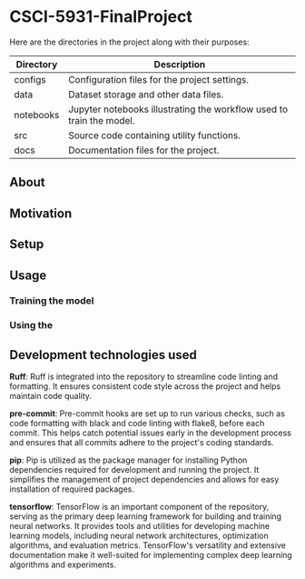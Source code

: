 # CSCI-5931-FinalProject

Here are the directories in the project along with their purposes:

| Directory   | Description                                    |
|-------------|------------------------------------------------|
| configs     | Configuration files for the project settings.  |
| data        | Dataset storage and other data files.          |
| notebooks   | Jupyter notebooks illustrating the workflow used to train the model.|
| src         | Source code containing utility functions.      |
| docs        | Documentation files for the project.           |

## About

## Motivation

## Setup

## Usage

### Training the model


### Using the


## Development technologies used

**Ruff**: Ruff is integrated into the repository to streamline code linting and formatting.
It ensures consistent code style across the project and helps maintain code quality.

**pre-commit**: Pre-commit hooks are set up to run various checks, such as code formatting with black and code linting with flake8, before each commit.
This helps catch potential issues early in the development process and ensures that all commits adhere to the project's coding standards.

**pip**: Pip is utilized as the package manager for installing Python dependencies required for development and running the project.
It simplifies the management of project dependencies and allows for easy installation of required packages.

**tensorflow**: TensorFlow is an important component of the repository, serving as the primary deep learning framework for building and training neural networks.
It provides tools and utilities for developing machine learning models, including neural network architectures, optimization algorithms, and evaluation metrics.
TensorFlow's versatility and extensive documentation make it well-suited for implementing complex deep learning algorithms and experiments.
